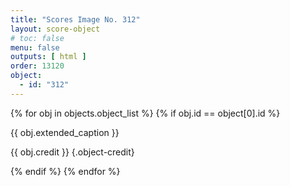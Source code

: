 ```yaml
---
title: "Scores Image No. 312"
layout: score-object
# toc: false
menu: false
outputs: [ html ]
order: 13120
object:
  - id: "312"
---
```


{% for obj in objects.object_list %}
{% if obj.id == object[0].id %}

{{ obj.extended_caption }}

{{ obj.credit }} {.object-credit}

{% endif %}
{% endfor %}
